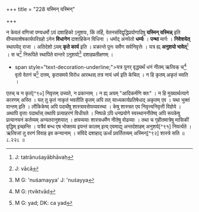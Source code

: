 +++
title = "228 यस्मिन् यस्मिन्"

+++


न केवलं वणिजां पण्यधर्मो ऽयं दशाहिको ऽनुशयः, किं तर्हि, वेतनसंविद्वृद्धिप्रयोगादिषु **यस्मिन् यस्मिन्न्** इति वीप्सयाशेषकार्यपरिग्रहो ऽनेन **विधानेन** दाशाहिकेन विधिना । धर्माद् अनपेतो **धर्म्यः** । **पन्था** मार्गः । **निवेशयेत्** स्थापयेद् राजा । अतिदेशो ऽयम् **कृते कार्य** इति । प्रक्रान्ते पुनः सर्वेण सर्वनिवृत्तेः । यत्र ह्य् **अनुशयो भावेत्**[^८५] । स च[^८६] निरूपिते स्थापिते वान्तरे ऽनुशयो[^८७] दशाहप्रतीक्षणम् । 


[^८७]:
     M G: 'nuśamayya' J: 'nuśayya


[^८६]:
     J: vācā


[^८५]:
     J: tatrānuśayābhāvaḥ

- span style="text-decoration-underline;">यत्र पुनर् वृद्ध्यर्थं धनं नीतम् ऋत्विक् च[^८८] वृतो वेतनं च[^८९] दत्तम्, कृतसमये विरोध आरब्धस् तत्र नायं धर्म इति केचित् । न हि कृतम् अकृतं भवति । 


[^८९]:
     M G: yad; DK: ca yad


[^८८]:
     M G: ṛtviktvād

एतच् च न कृतं[^९०] निवृत्तम् उच्यते, न प्रकान्तम् । न ह्य् अयम् "आदिकर्मणि क्तः" । न हि मुख्यार्थत्यागे कारणम् अस्ति । यत् तु कृतं नाकृतं भवतीति कृतम् अपि तत् साध्यकार्यप्रतिषेधाद् अकृतम् एव । यथा भुक्तं वान्तम् इति । लौकिकेष्व् अपि पदार्थेषु शास्त्रावसेयव्यवस्था । केषु शास्त्रत एव निवृत्त्यनिवृत्ती विज्ञेये । अथापि वृत्ताः पदार्थास् तथापि प्रत्याहरणं विधीयते । निष्पन्ने ऽपि धनप्रयोगे स्वस्थाननीतेष्व् अपि रूपकेषु प्रत्यानयनं कर्तव्यम् अन्यतरानुशयात् । क्षयव्ययाः शास्त्रधर्मेण नीतेषु वोढव्याः । तथा च गृहीतमात्रेषु मासिकीं वृद्धिम् इच्छन्ति । यत्रैवं बन्ध एष भोक्तव्य इयन्तं कालम् इत्य् एवमाद्य् अन्तर्दशाहम् अनुशये[^९१] निवर्त्यते । ऋत्विजां तु वरणं विवाह इव कन्यानाम् । संविदे दशाहाद् ऊर्ध्वं प्रवर्तितव्यम् अस्मिन्[^९२] शास्त्रे सति ॥ ८.२२८ ॥